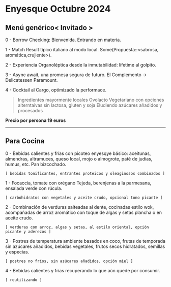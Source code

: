 # Enyesque Octubre 2024

## Menú genérico< Invitado >

0 - Borrow Checking: Bienvenida. Entrando en materia.

1 - Match Result típico italiano al modo local. Some(Propuesta::<sabrosa, aromática,crujiente>).

2 - Experiencia Organoléptica desde la inmutabilidad: lifetime al golpito.

3 - Async await, una promesa segura de futuro. El Complemento -> Delicatessen Paramount.

4 - Cocktail al Cargo, optimizado la performace.

> Ingredientes mayormente locales
> Ovolacto Vegetariano con opciones alterntaivas sin lactosa, gluten y soja
> Eludiendo azúcares añadidos y procesados

**Precio por persona 19 euros**

--- 

## Para Cocina

0 - Bebidas calientes y frías con picoteo enyesqye básico: aceitunas, almendras, altramuces, queso local, mojo o almogrote, paté de judias, humus, etc. Pan bizcochado.

    [ bebidas tonificantes, entrantes proteicos y oleaginosos combinados ]

1 - Focaccia, tomate con orégano Tejeda, berenjenas a la parmesana, ensalada verde con rúcula.

    [ carbohidratos con vegetales y aceite crudo, opcional tono picante ]

2 - Combinación de verduras salteadas al dente, cocinadas estilo wok, acompañadas de arroz aromático con toque de algas y setas plancha o en aceite crudo.

    [ verduras con arroz, algas y setas, al estilo oriental, opción picante y aderezos ] 

3 - Postres de temperatura ambiente basados en coco, frutas de temporada sin azúcares añadidos, bebidas vegetales, frutos secos hidratados, semillas y especias.

    [ postres no fríos, sin azúcares añadidos, opción miel ]

4 - Bebidas calientes y frías recuperando lo que aún quede por consumir.

    [ reutilizando ]

